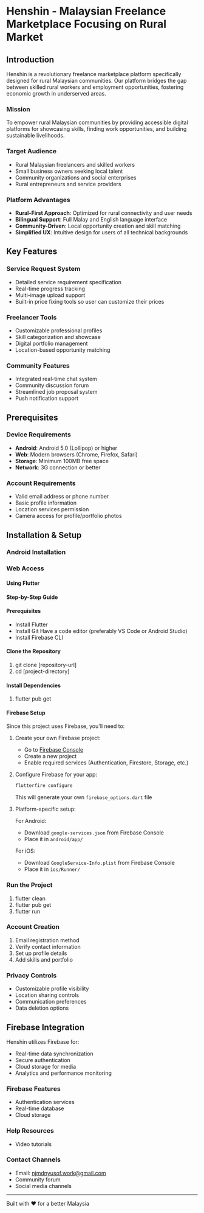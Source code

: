 # Henshin - Malaysian Freelance Marketplace Focusing on Rural Market

## Introduction

Henshin is a revolutionary freelance marketplace platform specifically designed for rural Malaysian communities. Our platform bridges the gap between skilled rural workers and employment opportunities, fostering economic growth in underserved areas.

### Mission
To empower rural Malaysian communities by providing accessible digital platforms for showcasing skills, finding work opportunities, and building sustainable livelihoods.

### Target Audience
- Rural Malaysian freelancers and skilled workers
- Small business owners seeking local talent
- Community organizations and social enterprises
- Rural entrepreneurs and service providers

### Platform Advantages
- **Rural-First Approach**: Optimized for rural connectivity and user needs
- **Bilingual Support**: Full Malay and English language interface
- **Community-Driven**: Local opportunity creation and skill matching
- **Simplified UX**: Intuitive design for users of all technical backgrounds

## Key Features

### Service Request System
- Detailed service requirement specification
- Real-time progress tracking
- Multi-image upload support
- Built-in price fixing tools so user can customize their prices

### Freelancer Tools
- Customizable professional profiles
- Skill categorization and showcase
- Digital portfolio management
- Location-based opportunity matching

### Community Features
- Integrated real-time chat system
- Community discussion forum
- Streamlined job proposal system
- Push notification support

## Prerequisites

### Device Requirements
- **Android**: Android 5.0 (Lollipop) or higher
- **Web**: Modern browsers (Chrome, Firefox, Safari)
- **Storage**: Minimum 100MB free space
- **Network**: 3G connection or better

### Account Requirements
- Valid email address or phone number
- Basic profile information
- Location services permission
- Camera access for profile/portfolio photos

## Installation & Setup

### Android Installation
<!-- Currently facing difficulties making an apk file -->

### Web Access

#### Using Flutter
#### Step-by-Step Guide
#### Prerequisites
- Install Flutter
- Install Git
Have a code editor (preferably VS Code or Android Studio)
- Install Firebase CLI

#### Clone the Repository
1.   git clone [repository-url]
2.   cd [project-directory]

#### Install Dependencies
1. flutter pub get

#### Firebase Setup
Since this project uses Firebase, you'll need to:
1. Create your own Firebase project:
   - Go to [Firebase Console](https://console.firebase.google.com/)
   - Create a new project
   - Enable required services (Authentication, Firestore, Storage, etc.)

2. Configure Firebase for your app:
   ```bash
   flutterfire configure
   ```
   This will generate your own `firebase_options.dart` file

3. Platform-specific setup:
   
   For Android:
   - Download `google-services.json` from Firebase Console
   - Place it in `android/app/`

   For iOS:
   - Download `GoogleService-Info.plist` from Firebase Console
   - Place it in `ios/Runner/`

### Run the Project
1. flutter clean
2. flutter pub get
3. flutter run



### Account Creation
1. Email registration method
2. Verify contact information
3. Set up profile details
4. Add skills and portfolio

### Privacy Controls
- Customizable profile visibility
- Location sharing controls
- Communication preferences
- Data deletion options

## Firebase Integration

Henshin utilizes Firebase for:
- Real-time data synchronization
- Secure authentication
- Cloud storage for media
- Analytics and performance monitoring

### Firebase Features
- Authentication services
- Real-time database
- Cloud storage


### Help Resources
- Video tutorials

### Contact Channels
- Email: njmdnyusof.work@gmail.com
- Community forum
- Social media channels




---

Built with ❤️ for a better Malaysia